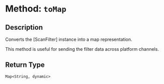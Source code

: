 # Method: `toMap`

## Description

Converts the [ScanFilter] instance into a map representation.

 This method is useful for sending the filter data across platform channels.

## Return Type
`Map<String, dynamic>`

